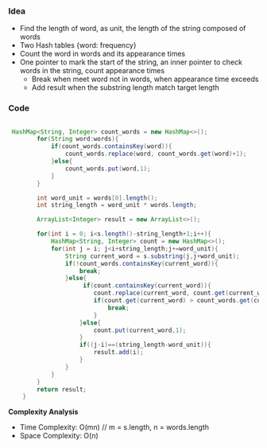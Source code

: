 ### Idea

- Find the length of word, as unit, the length of the string composed of words
- Two Hash tables {word: frequency}
- Count the word in words and its appearance times
- One pointer to mark the start of the string, an inner pointer to check words in the string, count appearance times
  - Break when meet word not in words, when appearance time exceeds
  - Add result when the substring length match target length

### Code

```java

 HashMap<String, Integer> count_words = new HashMap<>();
        for(String word:words){
            if(count_words.containsKey(word)){
                count_words.replace(word, count_words.get(word)+1);
            }else{
                count_words.put(word,1);
            }
        }

        int word_unit = words[0].length();
        int string_length = word_unit * words.length;

        ArrayList<Integer> result = new ArrayList<>();

        for(int i = 0; i<s.length()-string_length+1;i++){
            HashMap<String, Integer> count = new HashMap<>();
            for(int j = i; j<i+string_length;j+=word_unit){
                String current_word = s.substring(j,j+word_unit);
                if(!count_words.containsKey(current_word)){
                    break;
                }else{
                     if(count.containsKey(current_word)){
                        count.replace(current_word, count.get(current_word)+1);
                        if(count.get(current_word) > count_words.get(current_word)){
                            break;
                        }
                    }else{
                        count.put(current_word,1);
                    }
                    if((j-i)==(string_length-word_unit)){
                        result.add(i);
                    }
                }
            }
        }
        return result;
    }

```

**Complexity Analysis**

- Time Complexity: O(mn) // m = s.length, n = words.length
- Space Complexity: O(n)
